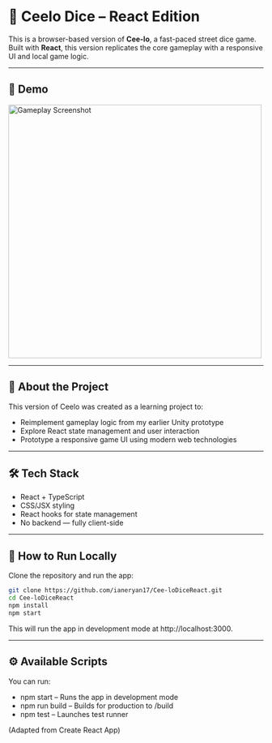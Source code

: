 # 🎲 Ceelo Dice – React Edition

This is a browser-based version of **Cee-lo**, a fast-paced street dice game. Built with **React**, this version replicates the core gameplay with a responsive UI and local game logic.

---

## 🚀 Demo

<!-- You can add screenshots or a link to a live version here -->
<img src="docs/ceelo_react_screenshot.png" alt="Gameplay Screenshot" width="500"/>

---

## 🧠 About the Project

This version of Ceelo was created as a learning project to:

- Reimplement gameplay logic from my earlier Unity prototype
- Explore React state management and user interaction
- Prototype a responsive game UI using modern web technologies

---

## 🛠 Tech Stack

- React + TypeScript
- CSS/JSX styling
- React hooks for state management
- No backend — fully client-side

---

## 🧪 How to Run Locally

Clone the repository and run the app:

```bash
git clone https://github.com/ianeryan17/Cee-loDiceReact.git
cd Cee-loDiceReact
npm install
npm start
```

This will run the app in development mode at http://localhost:3000.

---

## ⚙️ Available Scripts

You can run:

- npm start – Runs the app in development mode
- npm run build – Builds for production to /build
- npm test – Launches test runner

(Adapted from Create React App)
